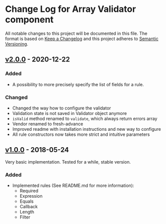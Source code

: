 # Change Log for Array Validator component

All notable changes to this project will be documented in this file.
The format is based on [Keep a Changelog](http://keepachangelog.com/)
and this project adheres to [Semantic Versioning](http://semver.org/).

## [v2.0.0] - 2020-12-22

### Added
- A possibility to more precisely specify the list of fields for a rule.

### Changed
- Changed the way how to configure the validator
- Validation state is not saved in Validator object anymore
- ``isValid`` method renamed to ``validate``, which always return errors array
- Vendor renamed to fresh-advance
- Improved readme with installation instructions and new way to configure
- All rule constructors now takes more strict and intuitive parameters

## [v1.0.0] - 2018-05-24

Very basic implementation. Tested for a while, stable version.

### Added
- Implemented rules (See README.md for more information):
    * Required
    * Expression
    * Equals
    * Callback
    * Length
    * Filter


[v2.0.0]: https://github.com/Sieg/array-validator/compare/v1.0.0...v2.0.0
[v1.0.0]: https://github.com/Sieg/array-validator/compare/3778b8fe...v1.0.0